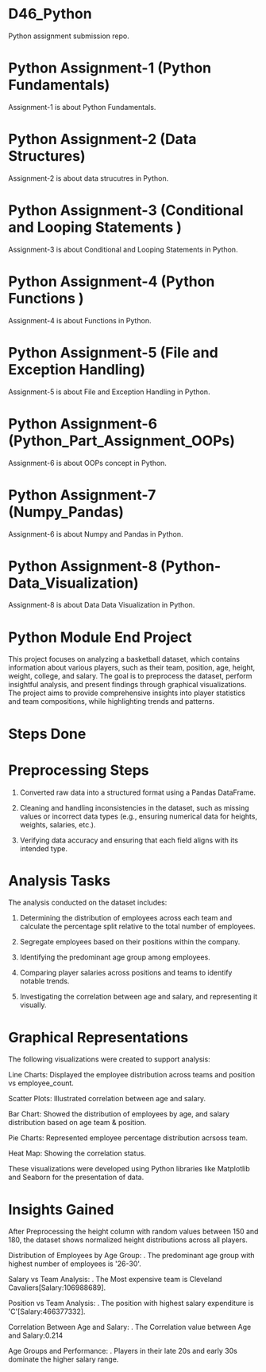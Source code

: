 # D46_Python
Python assignment submission repo.

# Python Assignment-1 (Python Fundamentals)
Assignment-1 is about Python Fundamentals.

# Python Assignment-2 (Data Structures)
Assignment-2 is about data strucutres in Python.

# Python Assignment-3 (Conditional and Looping Statements )
Assignment-3 is about Conditional and Looping Statements in Python.

# Python Assignment-4 (Python Functions )
Assignment-4 is about Functions in Python.

# Python Assignment-5 (File and Exception Handling)
Assignment-5 is about File and Exception Handling in Python.

# Python Assignment-6 (Python_Part_Assignment_OOPs)
Assignment-6 is about OOPs concept in Python.

# Python Assignment-7 (Numpy_Pandas)
Assignment-6 is about Numpy and Pandas in Python.

# Python Assignment-8 (Python-Data_Visualization)
Assignment-8 is about Data Data Visualization in Python.

# Python Module End Project
This project focuses on analyzing a basketball dataset, which contains information about various players, such as their team, position, age, height, weight, college, and salary. The goal is to preprocess the dataset, perform insightful analysis, and present findings through graphical visualizations. The project aims to provide comprehensive insights into player statistics and team compositions, while highlighting trends and patterns.

# Steps Done

# Preprocessing Steps

1. Converted raw data into a structured format using a Pandas DataFrame.

2. Cleaning and handling inconsistencies in the dataset, such as missing values or incorrect data types (e.g., ensuring numerical data for heights, weights, salaries, etc.).

4. Verifying data accuracy and ensuring that each field aligns with its intended type.

# Analysis Tasks
The analysis conducted on the dataset includes:

1. Determining the distribution of employees across each team and calculate the percentage split relative to the total number of employees.

2. Segregate employees based on their positions within the company.

3. Identifying the predominant age group among employees.

4. Comparing player salaries across positions and teams to identify notable trends.

5. Investigating the correlation between age and salary, and representing it visually.

# Graphical Representations

The following visualizations were created to support analysis:

  Line Charts: Displayed the employee distribution across teams and position vs employee_count.

  Scatter Plots: Illustrated correlation between age and salary.

  Bar Chart: Showed the distribution of employees by age, and salary distribution based on age team & position.

  Pie Charts: Represented employee percentage distribution acrsoss team.

  Heat Map: Showing the correlation status.

These visualizations were developed using Python libraries like Matplotlib and Seaborn for the presentation of data.

# Insights Gained

 After Preprocessing the height column with random values between 150 and 180, the dataset shows normalized height distributions across all players.

Distribution of Employees by Age Group:
    . The predominant age group with highest number of employees is '26-30'.

Salary vs Team Analysis:
    . The Most expensive team is Cleveland Cavaliers[Salary:106988689].

 Position vs Team Analysis:
    . The position with highest salary expenditure is 'C'[Salary:466377332].

Correlation Between Age and Salary:
    . The Correlation value between Age and Salary:0.214

Age Groups and Performance:
    . Players in their late 20s and early 30s dominate the higher salary range.
